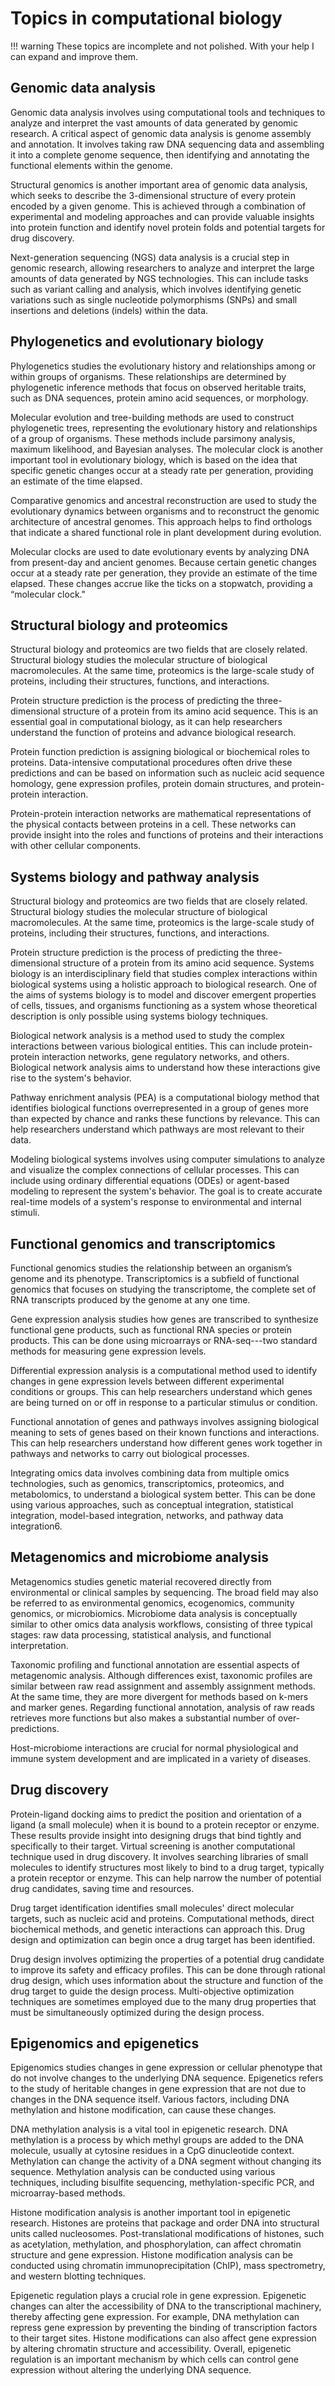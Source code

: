 # Topics in computational biology

!!! warning
    These topics are incomplete and not polished.
    With your help I can expand and improve them.

## Genomic data analysis

Genomic data analysis involves using computational tools and techniques to analyze and interpret the vast amounts of data generated by genomic research.
A critical aspect of genomic data analysis is genome assembly and annotation.
It involves taking raw DNA sequencing data and assembling it into a complete genome sequence, then identifying and annotating the functional elements within the genome.

Structural genomics is another important area of genomic data analysis, which seeks to describe the 3-dimensional structure of every protein encoded by a given genome.
This is achieved through a combination of experimental and modeling approaches and can provide valuable insights into protein function and identify novel protein folds and potential targets for drug discovery.

Next-generation sequencing (NGS) data analysis is a crucial step in genomic research, allowing researchers to analyze and interpret the large amounts of data generated by NGS technologies.
This can include tasks such as variant calling and analysis, which involves identifying genetic variations such as single nucleotide polymorphisms (SNPs) and small insertions and deletions (indels) within the data.

## Phylogenetics and evolutionary biology

Phylogenetics studies the evolutionary history and relationships among or within groups of organisms.
These relationships are determined by phylogenetic inference methods that focus on observed heritable traits, such as DNA sequences, protein amino acid sequences, or morphology.

Molecular evolution and tree-building methods are used to construct phylogenetic trees, representing the evolutionary history and relationships of a group of organisms.
These methods include parsimony analysis, maximum likelihood, and Bayesian analyses.
The molecular clock is another important tool in evolutionary biology, which is based on the idea that specific genetic changes occur at a steady rate per generation, providing an estimate of the time elapsed.

Comparative genomics and ancestral reconstruction are used to study the evolutionary dynamics between organisms and to reconstruct the genomic architecture of ancestral genomes.
This approach helps to find orthologs that indicate a shared functional role in plant development during evolution.

Molecular clocks are used to date evolutionary events by analyzing DNA from present-day and ancient genomes.
Because certain genetic changes occur at a steady rate per generation, they provide an estimate of the time elapsed.
These changes accrue like the ticks on a stopwatch, providing a “molecular clock."

## Structural biology and proteomics

Structural biology and proteomics are two fields that are closely related. Structural biology studies the molecular structure of biological macromolecules.
At the same time, proteomics is the large-scale study of proteins, including their structures, functions, and interactions.

Protein structure prediction is the process of predicting the three-dimensional structure of a protein from its amino acid sequence.
This is an essential goal in computational biology, as it can help researchers understand the function of proteins and advance biological research.

Protein function prediction is assigning biological or biochemical roles to proteins.
Data-intensive computational procedures often drive these predictions and can be based on information such as nucleic acid sequence homology, gene expression profiles, protein domain structures, and protein-protein interaction.

Protein-protein interaction networks are mathematical representations of the physical contacts between proteins in a cell. These networks can provide insight into the roles and functions of proteins and their interactions with other cellular components.

## Systems biology and pathway analysis

Structural biology and proteomics are two fields that are closely related. Structural biology studies the molecular structure of biological macromolecules.
At the same time, proteomics is the large-scale study of proteins, including their structures, functions, and interactions.

Protein structure prediction is the process of predicting the three-dimensional structure of a protein from its amino acid sequence.
Systems biology is an interdisciplinary field that studies complex interactions within biological systems using a holistic approach to biological research.
One of the aims of systems biology is to model and discover emergent properties of cells, tissues, and organisms functioning as a system whose theoretical description is only possible using systems biology techniques.

Biological network analysis is a method used to study the complex interactions between various biological entities.
This can include protein-protein interaction networks, gene regulatory networks, and others.
Biological network analysis aims to understand how these interactions give rise to the system's behavior.

Pathway enrichment analysis (PEA) is a computational biology method that identifies biological functions overrepresented in a group of genes more than expected by chance and ranks these functions by relevance.
This can help researchers understand which pathways are most relevant to their data.

Modeling biological systems involves using computer simulations to analyze and visualize the complex connections of cellular processes.
This can include using ordinary differential equations (ODEs) or agent-based modeling to represent the system's behavior.
The goal is to create accurate real-time models of a system's response to environmental and internal stimuli.

## Functional genomics and transcriptomics

Functional genomics studies the relationship between an organism’s genome and its phenotype.
Transcriptomics is a subfield of functional genomics that focuses on studying the transcriptome, the complete set of RNA transcripts produced by the genome at any one time.

Gene expression analysis studies how genes are transcribed to synthesize functional gene products, such as functional RNA species or protein products.
This can be done using microarrays or RNA-seq---two standard methods for measuring gene expression levels.

Differential expression analysis is a computational method used to identify changes in gene expression levels between different experimental conditions or groups.
This can help researchers understand which genes are being turned on or off in response to a particular stimulus or condition.

Functional annotation of genes and pathways involves assigning biological meaning to sets of genes based on their known functions and interactions.
This can help researchers understand how different genes work together in pathways and networks to carry out biological processes.

Integrating omics data involves combining data from multiple omics technologies, such as genomics, transcriptomics, proteomics, and metabolomics, to understand a biological system better.
This can be done using various approaches, such as conceptual integration, statistical integration, model-based integration, networks, and pathway data integration6.

## Metagenomics and microbiome analysis

Metagenomics studies genetic material recovered directly from environmental or clinical samples by sequencing.
The broad field may also be referred to as environmental genomics, ecogenomics, community genomics, or microbiomics.
Microbiome data analysis is conceptually similar to other omics data analysis workflows, consisting of three typical stages: raw data processing, statistical analysis, and functional interpretation.

Taxonomic profiling and functional annotation are essential aspects of metagenomic analysis.
Although differences exist, taxonomic profiles are similar between raw read assignment and assembly assignment methods.
At the same time, they are more divergent for methods based on k-mers and marker genes.
Regarding functional annotation, analysis of raw reads retrieves more functions but also makes a substantial number of over-predictions.

Host-microbiome interactions are crucial for normal physiological and immune system development and are implicated in a variety of diseases.

## Drug discovery

Protein-ligand docking aims to predict the position and orientation of a ligand (a small molecule) when it is bound to a protein receptor or enzyme.
These results provide insight into designing drugs that bind tightly and specifically to their target.
Virtual screening is another computational technique used in drug discovery.
It involves searching libraries of small molecules to identify structures most likely to bind to a drug target, typically a protein receptor or enzyme.
This can help narrow the number of potential drug candidates, saving time and resources.

Drug target identification identifies small molecules' direct molecular targets, such as nucleic acid and proteins.
Computational methods, direct biochemical methods, and genetic interactions can approach this.
Drug design and optimization can begin once a drug target has been identified.

Drug design involves optimizing the properties of a potential drug candidate to improve its safety and efficacy profiles.
This can be done through rational drug design, which uses information about the structure and function of the drug target to guide the design process.
Multi-objective optimization techniques are sometimes employed due to the many drug properties that must be simultaneously optimized during the design process.

## Epigenomics and epigenetics

Epigenomics studies changes in gene expression or cellular phenotype that do not involve changes to the underlying DNA sequence. Epigenetics refers to the study of heritable changes in gene expression that are not due to changes in the DNA sequence itself.
Various factors, including DNA methylation and histone modification, can cause these changes.

DNA methylation analysis is a vital tool in epigenetic research. DNA methylation is a process by which methyl groups are added to the DNA molecule, usually at cytosine residues in a CpG dinucleotide context.
Methylation can change the activity of a DNA segment without changing its sequence.
Methylation analysis can be conducted using various techniques, including bisulfite sequencing, methylation-specific PCR, and microarray-based methods.

Histone modification analysis is another important tool in epigenetic research. Histones are proteins that package and order DNA into structural units called nucleosomes.
Post-translational modifications of histones, such as acetylation, methylation, and phosphorylation, can affect chromatin structure and gene expression.
Histone modification analysis can be conducted using chromatin immunoprecipitation (ChIP), mass spectrometry, and western blotting techniques.

Epigenetic regulation plays a crucial role in gene expression. Epigenetic changes can alter the accessibility of DNA to the transcriptional machinery, thereby affecting gene expression.
For example, DNA methylation can repress gene expression by preventing the binding of transcription factors to their target sites.
Histone modifications can also affect gene expression by altering chromatin structure and accessibility.
Overall, epigenetic regulation is an important mechanism by which cells can control gene expression without altering the underlying DNA sequence.
